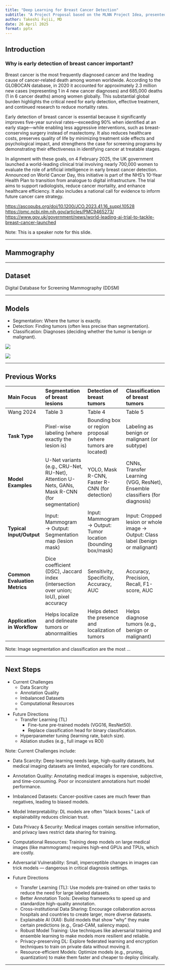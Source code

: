 ```yaml
---
title: "Deep Learning for Breast Cancer Detection"
subtitle: "A Project Proposal based on the MLNN Project Idea, presented as part of the CM3070 Computer Science Final Project"
author: Takeshi Fujii, MD
date: 26 April 2025
format: pptx
---
```


## Introduction

### Why is early detection of breast cancer important?

Breast cancer is the most frequently diagnosed cancer and the leading cause of cancer-related death among women worldwide. According to the GLOBOCAN database, in 2020 it accounted for approximately 2.3 million new cases (representing 1 in 4 new cancer diagnoses) and 685,000 deaths (1 in 6 cancer deaths) among women globally. This substantial global burden highlights the critical need for early detection, effective treatment, and continued research to reduce mortality rates.

Early detection of breast cancer is essential because it significantly improves five-year survival rates—exceeding 90% when identified at an early stage—while enabling less aggressive interventions, such as breast-conserving surgery instead of mastectomy. It also reduces healthcare costs, preserves quality of life by minimizing treatment side effects and psychological impact, and strengthens the case for screening programs by demonstrating their effectiveness in identifying cancer at treatable stages.

In alignment with these goals, on 4 February 2025, the UK government launched a world-leading clinical trial involving nearly 700,000 women to evaluate the role of artificial intelligence in early breast cancer detection. Announced on World Cancer Day, this initiative is part of the NHS’s 10-Year Health Plan to transition from analogue to digital infrastructure. The trial aims to support radiologists, reduce cancer mortality, and enhance healthcare efficiency. It also includes a national call for evidence to inform future cancer care strategy.

https://ascopubs.org/doi/10.1200/JCO.2023.41.16_suppl.10528
https://pmc.ncbi.nlm.nih.gov/articles/PMC9465273/
https://www.gov.uk/government/news/world-leading-ai-trial-to-tackle-breast-cancer-launched

Note:
This is a speaker note for this slide.

---

## Mammography

---

## Dataset

Digital Database for Screening Mammography (DDSM)

---

## Models

- Segmentation: Where the tumor is exactly.
- Detection: Finding tumors (often less precise than segmentation).
- Classification: Diagnoses (deciding whether the tumor is benign or malignant).

![](../working/models_1.png)

![](../working/models_2.png)

---

## Previous Works

| **Main Focus** | **Segmentation** of breast lesions | **Detection** of breast tumors | **Classification** of breast tumors |
|:--|:--|:--|:--|
| Wang 2024 | Table 3 | Table 4 | Table 5 |
| **Task Type** | Pixel-wise labeling (where exactly the lesion is) | Bounding box or region proposal (where tumors are located) | Labeling as benign or malignant (or subtype) |
| **Model Examples** | U-Net variants (e.g., CRU-Net, RU-Net), Attention U-Nets, GANs, Mask R-CNN (for segmentation) | YOLO, Mask R-CNN, Faster R-CNN (for detection) | CNNs, Transfer Learning (VGG, ResNet), Ensemble classifiers (for diagnosis) |
| **Typical Input/Output** | Input: Mammogram → Output: Segmentation map (lesion mask) | Input: Mammogram → Output: Tumor location (bounding box/mask) | Input: Cropped lesion or whole image → Output: Class label (benign or malignant) |
| **Common Evaluation Metrics** | Dice coefficient (DSC), Jaccard index (intersection over union; IoU), pixel accuracy | Sensitivity, Specificity, Accuracy, AUC | Accuracy, Precision, Recall, F1-score, AUC |
| **Application in Workflow** | Helps localize and delineate tumors or abnormalities | Helps detect the presence and localization of tumors | Helps diagnose tumors (e.g., benign or malignant) |

Note:
Image segmentation and classification are the most ...

---

## Next Steps

- Current Challenges
  - Data Scarcity
  - Annotation Quality
  - Imbalanced Datasets
  - Computational Resources
  - 
- Future Directions
  - Transfer Learning (TL)
    - Fine-tune pre-trained models (VGG16, ResNet50).
    - Replace classification head for binary classification.
  - Hyperparameter tuning (learning rate, batch size).
  - Ablation studies (e.g., full image vs ROI)

Note:
Current Challenges include: 
  - Data Scarcity: Deep learning needs large, high-quality datasets, but medical imaging datasets are limited, especially for rare conditions.
  - Annotation Quality: Annotating medical images is expensive, subjective, and time-consuming. Poor or inconsistent annotations hurt model performance.
  - Imbalanced Datasets: Cancer-positive cases are much fewer than negatives, leading to biased models.
  - Model Interpretability: DL models are often "black boxes." Lack of explainability reduces clinician trust.
  - Data Privacy & Security: Medical images contain sensitive information, and privacy laws restrict data sharing for training.
  - Computational Resources: Training deep models on large medical images (like mammograms) requires high-end GPUs and TPUs, which are costly.
  - Adversarial Vulnerability: Small, imperceptible changes in images can trick models — dangerous in critical diagnosis settings.

- Future Directions
  - Transfer Learning (TL): Use models pre-trained on other tasks to reduce the need for large labeled datasets.
  - Better Annotation Tools: Develop frameworks to speed up and standardize high-quality annotation.
  - Cross-institutional Data Sharing: Encourage collaboration across hospitals and countries to create larger, more diverse datasets.
  - Explainable AI (XAI): Build models that show "why" they make certain predictions (e.g., Grad-CAM, saliency maps).
  - Robust Model Training: Use techniques like adversarial training and ensemble learning to make models more resilient and reliable.
  - Privacy-preserving DL: Explore federated learning and encryption techniques to train on private data without moving it.
  - Resource-efficient Models: Optimize models (e.g., pruning, quantization) to make them faster and cheaper to deploy clinically.

---
